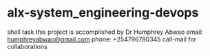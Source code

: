 # alx-system_engineering-devops
shell task
this project is accomplished by 
Dr Humphrey Abwao
email: humphreyabwao@gmail.com
phone: +254796780345
call-mail for collaborations 

